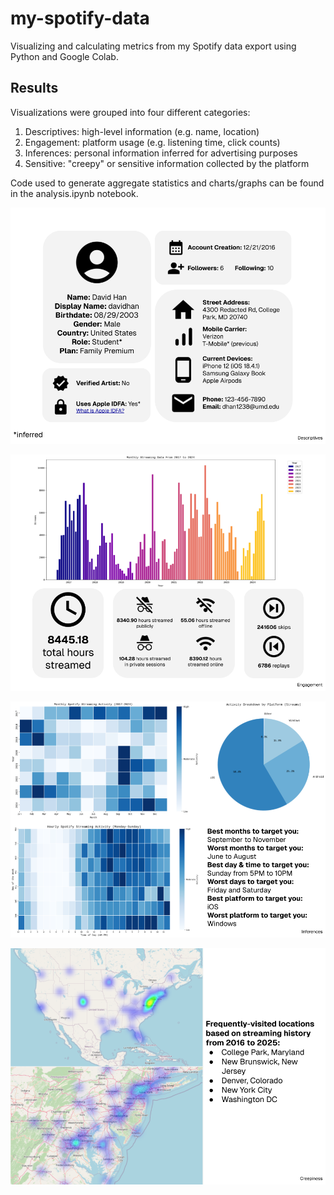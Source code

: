 # my-spotify-data
Visualizing and calculating metrics from my Spotify data export using Python and Google Colab.

## Results

Visualizations were grouped into four different categories:

1. Descriptives: high-level information (e.g. name, location)
2. Engagement: platform usage (e.g. listening time, click counts)
3. Inferences: personal information inferred for advertising purposes
4. Sensitive: "creepy" or sensitive information collected by the platform

Code used to generate aggregate statistics and charts/graphs can be found in the analysis.ipynb notebook. 

![Descriptives](visualizations/descriptives.png)

![Engagement](visualizations/engagement.png)

![Inferences](visualizations/inferences.png)

![Sensitive](visualizations/creepiness.png)
